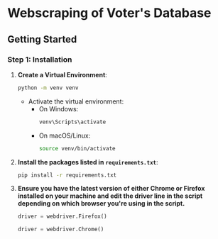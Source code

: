 # Webscraping of Voter's Database

## Getting Started

### Step 1: Installation 

1. **Create a Virtual Environment**:
     ```bash
     python -m venv venv
     ```
   - Activate the virtual environment:
     - On Windows:
       ```bash
       venv\Scripts\activate
       ```
     - On macOS/Linux:
       ```bash
       source venv/bin/activate
       ```

2. **Install the packages listed in `requirements.txt`**:
     ```bash
     pip install -r requirements.txt
     ```
3. **Ensure you have the latest version of either Chrome or Firefox installed on your machine and edit the driver line in the script depending on which browser you're using in the script.**

   ```python
   driver = webdriver.Firefox()
   ```

   ```python
   driver = webdriver.Chrome()
   ```
